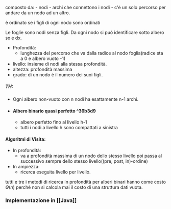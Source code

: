 
composto da:
	- nodi
	- archi che connettono i nodi 
	- c'è un solo percorso per andare da un nodo ad un altro.

è ordinato se i figli di ogni nodo sono ordinati

Le foglie sono nodi senza figli.
Da ogni nodo si può identificare sotto albero sx e dx.

- Profondità:
	- lunghezza del percorso che va dalla radice al nodo foglia(radice sta a 0 e albero vuoto -1)
- livello: insieme di nodi alla stessa profondità.
- altezza: profondità massima 
- grado: di un nodo è il numero dei suoi figli.

##### TH:
- Ogni albero non-vuoto con n nodi ha esattamente n-1 archi. 

- #### Albero binario quasi perfetto ^36b3d9
	- albero perfetto fino al livello h-1
	- tutti i nodi a livello h sono compattati a sinistra 
#### Algoritmi di Visita:
- In profondità:
	- va a profondità massima di un nodo dello stesso livello poi passa al successivo sempre dello stesso livello((pre, post, in)-ordine)
- In ampiezza:
	- ricerca eseguita livello per livello.


tutti e tre i metodi di ricerca in profondità per alberi binari hanno come costo $\Theta (n)$ perché non si calcola mai il costo di una struttura dati vuota.

### Implementazione in [[Java]] 

